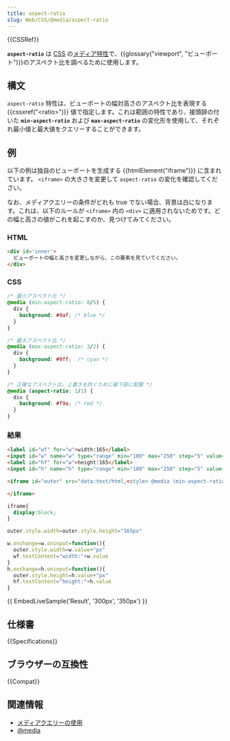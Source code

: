 ```yaml
---
title: aspect-ratio
slug: Web/CSS/@media/aspect-ratio
---
```


{{CSSRef}}

**`aspect-ratio`** は [CSS](/ja/docs/Web/CSS) の[メディア特性](/ja/docs/Web/CSS/@media#メディア特性)で、{{glossary("viewport", "ビューポート")}}のアスペクト比を調べるために使用します。

## 構文

`aspect-ratio` 特性は、ビューポートの幅対高さのアスペクト比を表現する {{cssxref("&lt;ratio&gt;")}} 値で指定します。これは範囲の特性であり、接頭辞の付いた **`min-aspect-ratio`** および **`max-aspect-ratio`** の変化形を使用して、それぞれ最小値と最大値をクエリーすることができます。

## 例

以下の例は独自のビューポートを生成する {{htmlElement("iframe")}} に含まれています。 `<iframe>` の大きさを変更して `aspect-ratio` の変化を確認してください。

なお、メディアクエリーの条件がどれも true でない場合、背景は白になります。これは、以下のルールが `<iframe>` 内の `<div>` に適用されないためです。どの幅と高さの値がこれを起こすのか、見つけてみてください。

### HTML

```html
<div id='inner'>
  ビューポートの幅と高さを変更しながら、この要素を見ていてください。
</div>
```

### CSS

```css
/* 最小アスペクト比 */
@media (min-aspect-ratio: 8/5) {
  div {
    background: #9af; /* blue */
  }
}

/* 最大アスペクト比 */
@media (max-aspect-ratio: 3/2) {
  div {
    background: #9ff;  /* cyan */
  }
}

/* 正確なアスペクト比。上書きを防ぐために最下部に配置 */
@media (aspect-ratio: 1/1) {
  div {
    background: #f9a; /* red */
  }
}
```

### 結果

```html hidden
<label id="wf" for="w">width:165</label>
<input id="w" name="w" type="range" min="100" max="250" step="5" value="165">
<label id="hf" for="w">height:165</label>
<input id="h" name="h" type="range" min="100" max="250" step="5" value="165">

<iframe id="outer" src="data:text/html,<style> @media (min-aspect-ratio: 8/5) { div { background: %239af; } } @media (max-aspect-ratio: 3/2) { div { background: %239ff; } } @media (aspect-ratio: 1/1) { div { background: %23f9a; } }</style><div id='inner'> Watch this element as you resize your viewport's width and height.</div>">

</iframe>
```

```css hidden
iframe{
  display:block;
}
```

```js hidden
outer.style.width=outer.style.height="165px"

w.onchange=w.oninput=function(){
  outer.style.width=w.value+"px"
  wf.textContent="width:"+w.value
}
h.onchange=h.oninput=function(){
  outer.style.height=h.value+"px"
  hf.textContent="height:"+h.value
}
```

{{ EmbedLiveSample('Result', '300px', '350px') }}

## 仕様書

{{Specifications}}

## ブラウザーの互換性

{{Compat}}

## 関連情報

- [メディアクエリーの使用](/ja/docs/Web/CSS/Media_Queries/Using_media_queries)
- [@media](/ja/docs/Web/CSS/@media)
